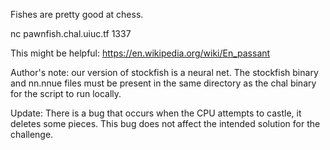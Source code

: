 Fishes are pretty good at chess.

nc pawnfish.chal.uiuc.tf 1337

This might be helpful: https://en.wikipedia.org/wiki/En_passant

Author's note: our version of stockfish is a neural net. The stockfish binary and nn.nnue files must be present in the same directory as the chal binary for the script to run locally.

Update: There is a bug that occurs when the CPU attempts to castle, it deletes some pieces. This bug does not affect the intended solution for the challenge.
